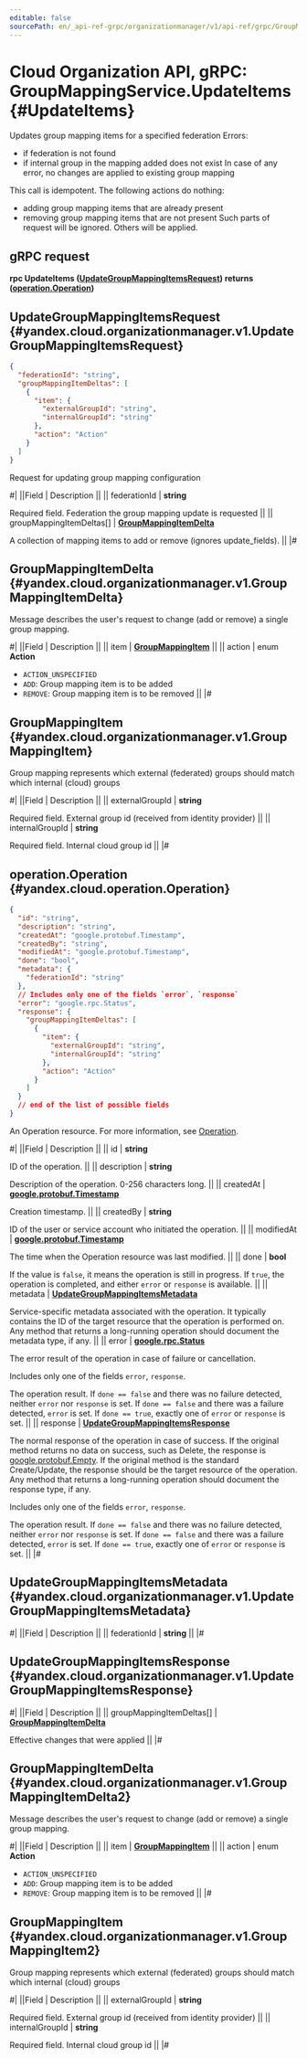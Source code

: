 ```yaml
---
editable: false
sourcePath: en/_api-ref-grpc/organizationmanager/v1/api-ref/grpc/GroupMapping/updateItems.md
---
```


# Cloud Organization API, gRPC: GroupMappingService.UpdateItems {#UpdateItems}

Updates group mapping items for a specified federation
Errors:
- if federation is not found
- if internal group in the mapping added does not exist
In case of any error, no changes are applied to existing group mapping

This call is idempotent. The following actions do nothing:
- adding group mapping items that are already present
- removing group mapping items that are not present
Such parts of request will be ignored. Others will be applied.

## gRPC request

**rpc UpdateItems ([UpdateGroupMappingItemsRequest](#yandex.cloud.organizationmanager.v1.UpdateGroupMappingItemsRequest)) returns ([operation.Operation](#yandex.cloud.operation.Operation))**

## UpdateGroupMappingItemsRequest {#yandex.cloud.organizationmanager.v1.UpdateGroupMappingItemsRequest}

```json
{
  "federationId": "string",
  "groupMappingItemDeltas": [
    {
      "item": {
        "externalGroupId": "string",
        "internalGroupId": "string"
      },
      "action": "Action"
    }
  ]
}
```

Request for updating group mapping configuration

#|
||Field | Description ||
|| federationId | **string**

Required field. Federation the group mapping update is requested ||
|| groupMappingItemDeltas[] | **[GroupMappingItemDelta](#yandex.cloud.organizationmanager.v1.GroupMappingItemDelta)**

A collection of mapping items to add or remove (ignores update_fields). ||
|#

## GroupMappingItemDelta {#yandex.cloud.organizationmanager.v1.GroupMappingItemDelta}

Message describes the user's request to change (add or remove) a single group mapping.

#|
||Field | Description ||
|| item | **[GroupMappingItem](#yandex.cloud.organizationmanager.v1.GroupMappingItem)** ||
|| action | enum **Action**

- `ACTION_UNSPECIFIED`
- `ADD`: Group mapping item is to be added
- `REMOVE`: Group mapping item is to be removed ||
|#

## GroupMappingItem {#yandex.cloud.organizationmanager.v1.GroupMappingItem}

Group mapping represents which external (federated) groups should match which internal (cloud) groups

#|
||Field | Description ||
|| externalGroupId | **string**

Required field. External group id (received from identity provider) ||
|| internalGroupId | **string**

Required field. Internal cloud group id ||
|#

## operation.Operation {#yandex.cloud.operation.Operation}

```json
{
  "id": "string",
  "description": "string",
  "createdAt": "google.protobuf.Timestamp",
  "createdBy": "string",
  "modifiedAt": "google.protobuf.Timestamp",
  "done": "bool",
  "metadata": {
    "federationId": "string"
  },
  // Includes only one of the fields `error`, `response`
  "error": "google.rpc.Status",
  "response": {
    "groupMappingItemDeltas": [
      {
        "item": {
          "externalGroupId": "string",
          "internalGroupId": "string"
        },
        "action": "Action"
      }
    ]
  }
  // end of the list of possible fields
}
```

An Operation resource. For more information, see [Operation](/docs/api-design-guide/concepts/operation).

#|
||Field | Description ||
|| id | **string**

ID of the operation. ||
|| description | **string**

Description of the operation. 0-256 characters long. ||
|| createdAt | **[google.protobuf.Timestamp](https://developers.google.com/protocol-buffers/docs/reference/google.protobuf#timestamp)**

Creation timestamp. ||
|| createdBy | **string**

ID of the user or service account who initiated the operation. ||
|| modifiedAt | **[google.protobuf.Timestamp](https://developers.google.com/protocol-buffers/docs/reference/google.protobuf#timestamp)**

The time when the Operation resource was last modified. ||
|| done | **bool**

If the value is `false`, it means the operation is still in progress.
If `true`, the operation is completed, and either `error` or `response` is available. ||
|| metadata | **[UpdateGroupMappingItemsMetadata](#yandex.cloud.organizationmanager.v1.UpdateGroupMappingItemsMetadata)**

Service-specific metadata associated with the operation.
It typically contains the ID of the target resource that the operation is performed on.
Any method that returns a long-running operation should document the metadata type, if any. ||
|| error | **[google.rpc.Status](https://cloud.google.com/tasks/docs/reference/rpc/google.rpc#status)**

The error result of the operation in case of failure or cancellation.

Includes only one of the fields `error`, `response`.

The operation result.
If `done == false` and there was no failure detected, neither `error` nor `response` is set.
If `done == false` and there was a failure detected, `error` is set.
If `done == true`, exactly one of `error` or `response` is set. ||
|| response | **[UpdateGroupMappingItemsResponse](#yandex.cloud.organizationmanager.v1.UpdateGroupMappingItemsResponse)**

The normal response of the operation in case of success.
If the original method returns no data on success, such as Delete,
the response is [google.protobuf.Empty](https://developers.google.com/protocol-buffers/docs/reference/google.protobuf#google.protobuf.Empty).
If the original method is the standard Create/Update,
the response should be the target resource of the operation.
Any method that returns a long-running operation should document the response type, if any.

Includes only one of the fields `error`, `response`.

The operation result.
If `done == false` and there was no failure detected, neither `error` nor `response` is set.
If `done == false` and there was a failure detected, `error` is set.
If `done == true`, exactly one of `error` or `response` is set. ||
|#

## UpdateGroupMappingItemsMetadata {#yandex.cloud.organizationmanager.v1.UpdateGroupMappingItemsMetadata}

#|
||Field | Description ||
|| federationId | **string** ||
|#

## UpdateGroupMappingItemsResponse {#yandex.cloud.organizationmanager.v1.UpdateGroupMappingItemsResponse}

#|
||Field | Description ||
|| groupMappingItemDeltas[] | **[GroupMappingItemDelta](#yandex.cloud.organizationmanager.v1.GroupMappingItemDelta2)**

Effective changes that were applied ||
|#

## GroupMappingItemDelta {#yandex.cloud.organizationmanager.v1.GroupMappingItemDelta2}

Message describes the user's request to change (add or remove) a single group mapping.

#|
||Field | Description ||
|| item | **[GroupMappingItem](#yandex.cloud.organizationmanager.v1.GroupMappingItem2)** ||
|| action | enum **Action**

- `ACTION_UNSPECIFIED`
- `ADD`: Group mapping item is to be added
- `REMOVE`: Group mapping item is to be removed ||
|#

## GroupMappingItem {#yandex.cloud.organizationmanager.v1.GroupMappingItem2}

Group mapping represents which external (federated) groups should match which internal (cloud) groups

#|
||Field | Description ||
|| externalGroupId | **string**

Required field. External group id (received from identity provider) ||
|| internalGroupId | **string**

Required field. Internal cloud group id ||
|#